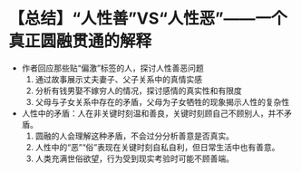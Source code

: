 # 【总结】“人性善”VS“人性恶”——一个真正圆融贯通的解释

-   作者回应那些贴“偏激”标签的人，探讨人性善恶问题
    1.  通过故事展示丈夫妻子、父子关系中的真情实感
    2.  分析有钱男娶不嫁穷人的情况，探讨感情的真实性和有限度
    3.  父母与子女关系中存在的矛盾，父母为子女牺牲的现象揭示人性的复杂性
-   人性中的矛盾：人在非关键时刻温和善良，关键时刻顾自己不顾别人，并不矛盾。
    1.  圆融的人会理解这种矛盾，不会过分分析善意是否真实。
    2.  人性中的“恶”“俗”表现在关键时刻自私自利，但日常生活中也有善意。
    3.  人类充满世俗欲望，行为受到现实考验时可能不顾善端。